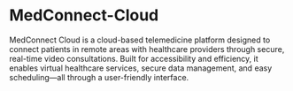 # MedConnect-Cloud
MedConnect Cloud is a cloud-based telemedicine platform designed to connect patients in remote areas with healthcare providers through secure, real-time video consultations. Built for accessibility and efficiency, it enables virtual healthcare services, secure data management, and easy scheduling—all through a user-friendly interface.
